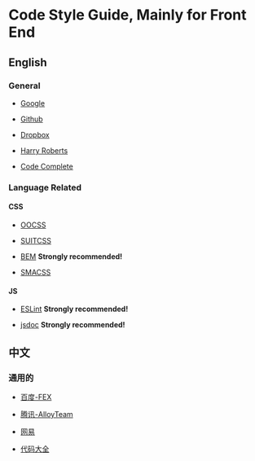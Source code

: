 # Code Style Guide, Mainly for Front End

## English

### General

- [Google](https://google.github.io/styleguide/htmlcssguide.html)

- [Github](https://github.com/styleguide)

- [Dropbox](https://github.com/dropbox/css-style-guide)

- [Harry Roberts](https://cssguidelin.es/)

- [Code Complete](https://github.com/xianshenglu/document/blob/master/Code%20Complete%202nd%20Edition.pdf)

### Language Related

#### CSS

- [OOCSS](https://github.com/stubbornella/oocss)

- [SUITCSS](https://github.com/suitcss/suit)

- [BEM](https://github.com/getbem/getbem.com) **Strongly recommended!**

- [SMACSS](https://smacss.com/)

#### JS

- [ESLint](https://eslint.org/) **Strongly recommended!**

- [jsdoc](https://github.com/jsdoc3/jsdoc) **Strongly recommended!**

## 中文

### 通用的

- [百度-FEX](https://github.com/fex-team/styleguide)

- [腾讯-AlloyTeam](https://github.com/AlloyTeam/CodeGuide)

- [网易](http://nec.netease.com/standard)

- [代码大全](https://github.com/xianshenglu/document)
